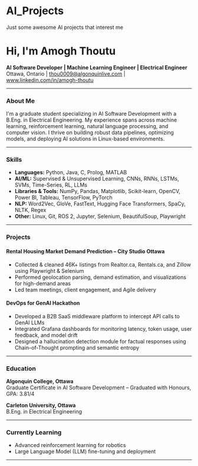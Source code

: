 # AI_Projects
Just some awesome AI projects that interest me

# Hi, I'm Amogh Thoutu

**AI Software Developer | Machine Learning Engineer | Electrical Engineer**  
Ottawa, Ontario | thou0009@algonquinlive.com | www.linkedin.com/in/amogh-thoutu

---

### About Me

I'm a graduate student specializing in AI Software Development with a B.Eng. in Electrical Engineering. My experience spans across machine learning, reinforcement learning, natural language processing, and computer vision. I thrive on building robust data pipelines, optimizing models, and deploying AI solutions in Linux-based environments.

---

### Skills

- **Languages:** Python, Java, C, Prolog, MATLAB  
- **AI/ML:** Supervised & Unsupervised Learning, CNNs, RNNs, LSTMs, SVMs, Time-Series, RL, LLMs  
- **Libraries & Tools:** NumPy, Pandas, Matplotlib, Scikit-learn, OpenCV, Power BI, Tableau, TensorFlow, PyTorch  
- **NLP:** Word2Vec, GloVe, FastText, Hugging Face Transformers, SpaCy, NLTK, Regex  
- **Other:** Linux, Git, ROS 2, Jupyter, Selenium, BeautifulSoup, Playwright

---

### Projects

#### Rental Housing Market Demand Prediction – City Studio Ottawa

- Collected & cleaned 46K+ listings from Realtor.ca, Rentals.ca, and Zillow using Playwright & Selenium  
- Performed geolocation parsing, demand estimation, and visualizations for high-demand areas  
- Led team meetings, client engagement, and Agile delivery

#### DevOps for GenAI Hackathon

- Developed a B2B SaaS middleware platform to intercept API calls to GenAI LLMs  
- Integrated Grafana dashboards for monitoring latency, token usage, user feedback, and model drift  
- Designed a hallucination detection module for factual responses using Chain-of-Thought prompting and semantic entropy

---

### Education

**Algonquin College, Ottawa**  
Graduate Certificate in AI Software Development – Graduated with Honours, GPA: 3.81/4

**Carleton University, Ottawa**  
B.Eng. in Electrical Engineering

---

### Currently Learning

- Advanced reinforcement learning for robotics
- Large Language Model (LLM) fine-tuning and deployment

---

